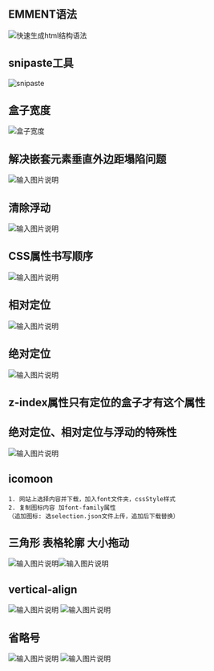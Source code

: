 ## EMMENT语法
![快速生成html结构语法](/imgs/2023-01-29/0Q6veYoON202wX4n.png)

## snipaste工具
![snipaste](/imgs/2023-02-07/kChDNtJduwd4bg4e.png)

## 盒子宽度
![盒子宽度  ](/imgs/2023-02-09/ahrAzHDZS1BFPcvJ.png)

## 解决嵌套元素垂直外边距塌陷问题
![输入图片说明](/imgs/2023-02-14/YgthyPLf8o5XWExd.png)

## 清除浮动
![输入图片说明](/imgs/2023-02-21/JwLQCrXQVigKtVZG.png)

## CSS属性书写顺序
![输入图片说明](/imgs/2023-02-22/Mf7uMfahRc6ZTVD2.png)

## 相对定位
![输入图片说明](/imgs/2023-02-22/XGTXjpkvqhih0Hsu.png)

## 绝对定位
![输入图片说明](/imgs/2023-02-22/SQueOBAUfyXcXkk2.png)

## z-index属性只有定位的盒子才有这个属性

## 绝对定位、相对定位与浮动的特殊性
![输入图片说明](/imgs/2023-02-22/pRi4gSPxLoIAKEhU.png)

## icomoon
```
1. 网站上选择内容并下载，加入font文件夹，cssStyle样式
2. 复制图标内容 加font-family属性
（追加图标: 选selection.json文件上传，追加后下载替换）
```

## 三角形 表格轮廓 大小拖动
![输入图片说明](/imgs/2023-02-27/LemJQy6RWQ62DUNf.png)![输入图片说明](/imgs/2023-02-27/EPP20KwfVT00SIL9.png)

## vertical-align
![输入图片说明](/imgs/2023-02-27/JlBBvHtfDceuZzcI.png)
![输入图片说明](/imgs/2023-02-27/0BUfGveXzWwLR93j.png)

## 省略号
![输入图片说明](/imgs/2023-02-27/c34snI5NZcvDt2Ap.png)
![输入图片说明](/imgs/2023-02-27/iUJucny4qeA0TcGu.png)
<!--stackedit_data:
eyJoaXN0b3J5IjpbNTI3MjA4MTU4LDg2NDQxNDk3NCw1MjcyMD
gxNTgsLTg4MTgyMzc2NSwtMTU5MTY4MjA1LDM1NDY2NzczMywt
NTY0NjcyNDA3LC0zOTcyNjI5NjYsLTIwMDg2NzQ2NjcsLTIwNj
Y1MzE2MjIsNzMyMDU1MzI4LC0yNjM5Nzg5NjQsOTE3MzQ3Njgs
NjM2OTY0NTIsLTIwNTM0NDQyMDIsMTc3MDQzNDYxMCwxODg0MT
Q3NzU5LDgwMjUyNDMzNSwtMTY0MjA1NjU0NCwtMjA1MTY1NDIz
MF19
-->